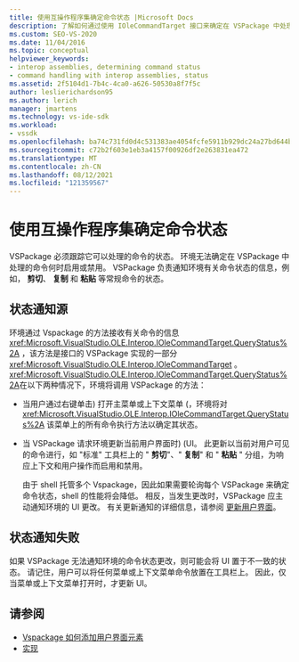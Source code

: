 ```yaml
---
title: 使用互操作程序集确定命令状态 |Microsoft Docs
description: 了解如何通过使用 IOleCommandTarget 接口来确定在 VSPackage 中处理的命令的 "状态"。
ms.custom: SEO-VS-2020
ms.date: 11/04/2016
ms.topic: conceptual
helpviewer_keywords:
- interop assemblies, determining command status
- command handling with interop assemblies, status
ms.assetid: 2f5104d1-7b4c-4ca0-a626-50530a8f7f5c
author: leslierichardson95
ms.author: lerich
manager: jmartens
ms.technology: vs-ide-sdk
ms.workload:
- vssdk
ms.openlocfilehash: ba74c731fd0d4c531383ae4054fcfe5911b929dc24a27bd644b267cbce0a606c
ms.sourcegitcommit: c72b2f603e1eb3a4157f00926df2e263831ea472
ms.translationtype: MT
ms.contentlocale: zh-CN
ms.lasthandoff: 08/12/2021
ms.locfileid: "121359567"
---
```

# <a name="determine-command-status-by-using-interop-assemblies"></a>使用互操作程序集确定命令状态
VSPackage 必须跟踪它可以处理的命令的状态。 环境无法确定在 VSPackage 中处理的命令何时启用或禁用。 VSPackage 负责通知环境有关命令状态的信息，例如， **剪切**、 **复制** 和 **粘贴** 等常规命令的状态。

## <a name="status-notification-sources"></a>状态通知源
 环境通过 Vspackage 的方法接收有关命令的信息 <xref:Microsoft.VisualStudio.OLE.Interop.IOleCommandTarget.QueryStatus%2A> ，该方法是接口的 VSPackage 实现的一部分 <xref:Microsoft.VisualStudio.OLE.Interop.IOleCommandTarget> 。 <xref:Microsoft.VisualStudio.OLE.Interop.IOleCommandTarget.QueryStatus%2A>在以下两种情况下，环境将调用 VSPackage 的方法：

- 当用户通过右键单击) 打开主菜单或上下文菜单 (，环境将对 <xref:Microsoft.VisualStudio.OLE.Interop.IOleCommandTarget.QueryStatus%2A> 该菜单上的所有命令执行方法以确定其状态。

- 当 VSPackage 请求环境更新当前用户界面时)  (UI。 此更新以当前对用户可见的命令进行，如 "标准" 工具栏上的 " **剪切**"、" **复制**" 和 " **粘贴** " 分组，为响应上下文和用户操作而启用和禁用。

  由于 shell 托管多个 Vspackage，因此如果需要轮询每个 VSPackage 来确定命令状态，shell 的性能将会降低。 相反，当发生更改时，VSPackage 应主动通知环境的 UI 更改。 有关更新通知的详细信息，请参阅 [更新用户界面](../../extensibility/updating-the-user-interface.md)。

## <a name="status-notification-failure"></a>状态通知失败
 如果 VSPackage 无法通知环境的命令状态更改，则可能会将 UI 置于不一致的状态。 请记住，用户可以将任何菜单或上下文菜单命令放置在工具栏上。 因此，仅当菜单或上下文菜单打开时，才更新 UI。

## <a name="see-also"></a>请参阅
- [Vspackage 如何添加用户界面元素](../../extensibility/internals/how-vspackages-add-user-interface-elements.md)
- [实现](../../extensibility/internals/command-implementation.md)
